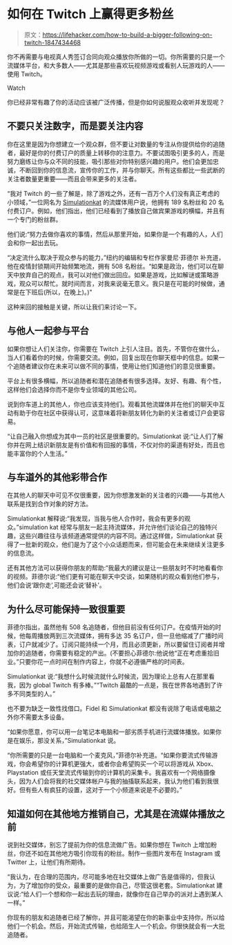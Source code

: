 # 如何在 Twitch 上赢得更多粉丝

> 原文：<https://lifehacker.com/how-to-build-a-bigger-following-on-twitch-1847434468>

你不再需要与电视真人秀签订合同向观众播放你所做的一切。你所需要的只是一个流媒体平台，和大多数人——尤其是那些喜欢玩视频游戏或看别人玩游戏的人——使用 Twitch。

Watch

你已经非常有趣了你的活动应该被广泛传播，但是你如何说服观众收听并发现呢？

## **不要只关注数字，而是要关注内容**

你在这里是因为你想建立一个观众群，但不要让对数量的专注从你提供给你的追随者，最好是你的付费订户的质量上转移你的注意力。不要试图吸引更多的人，而是努力磨练让你与众不同的技能，吸引那些对你特别感兴趣的用户。他们会更加忠诚，不断回到你的信息流，宣传你的工作，并与你聊天。所有这些都比一些武断的关注者数量更重要——而且会带来更多的关注者。

“我对 Twitch 的一些了解是，除了游戏之外，还有一百万个人们没有真正考虑的小领域，”一位网名为 [Simulationkat](https://www.twitch.tv/simulationkat) 的流媒体用户说，他拥有 189 名粉丝和 20 名付费订户。例如，他们指出，他们已经看到了播放自己做宾果游戏的横幅，并且有一个专门的粉丝群。

他们说:“努力去做你喜欢的事情，然后从那里开始，如果你是一个有趣的人，人们会和你一起出去玩。

“决定流什么取决于观众参与的能力，”纽约的编辑和专栏作家曼尼·菲德尔 补充道，他在疫情封锁期间开始频繁地流，拥有 508 名粉丝。“如果是政治，他们可以在聊天中放弃自己的观点，我可以对他们做出回应。如果是游戏，比如解谜或策略游戏，观众可以帮忙。就时间而言，对我来说毫无意义。我只是在可能的时候做，通常是在下班后(所以，在晚上)。)"

这种来回的接触是关键，所以让我们来讨论一下。

## **与他人一起参与平台**

如果你想让人们关注你，你需要在 Twitch 上引人注目。首先，不管你在做什么，当人们看着你的时候，你需要交流。例如，回复出现在你聊天框中的信息。如果一个追随者建议你在未来可以做不同的事情，使用让他们知道他们的意见很重要。

平台上有很多横幅，所以追随者和潜在追随者有很多选择。友好、有趣、有个性，这样他们会选择你而不是你专业领域的其他公司。

说到你车道上的其他人，你也应该支持他们。观看其他流媒体并在他们的聊天中互动有助于你在社区中获得认可，这意味着将新朋友转化为新的关注者或订户会更容易。

“让自己融入你想成为其中一员的社区是很重要的。Simulationkat 说:“让人们了解你并在网上结识新朋友是有价值和有回报的事情，不仅对你的渠道有好处，而且也能丰富你的个人生活。”

## **与车道外的其他彩带合作**

在其他人的聊天中可见不仅很重要，因为你想激发新的关注者的兴趣——与其他人联系是找到合作对象的好方法。

Simulationkat 解释说:“我发现，当我与他人合作时，我会有更多的观众。”simulation kat 经常与朋友一起主持流媒体，并允许他们谈论自己的独特兴趣，这些兴趣往往与该频道通常提供的内容不同。通过这样做，Simulationkat 获得了一批新的观众，他们是为了这个小众话题而来，但可能会在未来继续关注更多的信息流。

还有其他方法可以获得你朋友的帮助:“我最大的建议是让一些朋友时不时地看看你的视频。菲德尔说:“他们更有可能在聊天中交谈，如果随机的观众看到他们参与，他们会说‘跟你走’,可能还会说‘替补’。

## **为什么尽可能保持一致很重要**

菲德尔指出，虽然他有 508 名追随者，但他目前没有任何订户。在疫情开始的时候，他每周播放两到三次流媒体，拥有多达 35 名订户，但一旦他缩减了广播时间表，订户就减少了。订阅只能持续一个月，而且必须更新，所以要留住订阅者并增加你的追随者，你需要有稳定的产出。(不要担心菲德尔:他说他“正在考虑重拾旧业。”只要你花一点时间在制作内容上，你就不必遵循严格的时间表。

Simulationkat 说:“我想什么时候流就什么时候流，因为理论上总有人在那里看我，因为 global Twitch 有多棒。”“Twitch 最酷的一点是，我在世界各地遇到了许多不同类型的人。”

也不要为缺乏一致性找借口。Fidel 和 Simulationkat 都没有说除了电话或电脑之外你不需要太多设备。

“如果你愿意，你可以用一台笔记本电脑和一部劣质手机进行流媒体播放。如果你是在娱乐，那没关系，”Simulationkat 说。

“你所需要的只是一台电脑和一个麦克风，”菲德尔补充道。“如果你要流式传输游戏，你会希望你的计算机更强大，或者你会希望购买一个可以将游戏从 Xbox、Playstation 或任天堂流式传输到你的计算机的采集卡。我喜欢有一个网络摄像头，因为人们会将我的社交媒体帐户与我的抽搐联系起来，我认为他们看到我很好。但有些人有疯狂的设置，这对于一个小频道来说是不必要的。”

## **知道如何在其他地方推销自己，尤其是在流媒体播放之前**

说到社交媒体，别忘了提前为你的信息流做广告。如果你想在 Twitch 上增加粉丝，你还不如在其他地方吸引你现有的粉丝。制作一些图片发布在 Instagram 或 Twitter 上，让他们有所期待。

“我认为，在合理的范围内，尽可能多地在社交媒体上做广告是值得的，但我认为，为了增加你的受众，最重要的是做你自己，尽管这很老套。Simulationkat 建议说:“给人们一个想和你一起出去玩的理由，就像你在自己举办的派对上遇到某人一样。”

你现有的朋友和追随者已经了解你，并且可能渴望在你的新事业中支持你，所以给他们一个机会。然后，开始流式传输，也给陌生人一个机会。你很快就会有一大批追随者。
